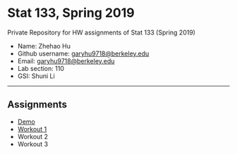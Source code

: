 # Stat 133, Spring 2019

Private Repository for HW assignments of Stat 133 (Spring 2019)

- Name: Zhehao Hu
- Github username: garyhu9718@berkeley.edu
- Email: garyhu9718@berkeley.edu
- Lab section: 110
- GSI: Shuni Li

-----

## Assignments

- [Demo](demo)
- [Workout 1](workout1)
- Workout 2
- Workout 3


